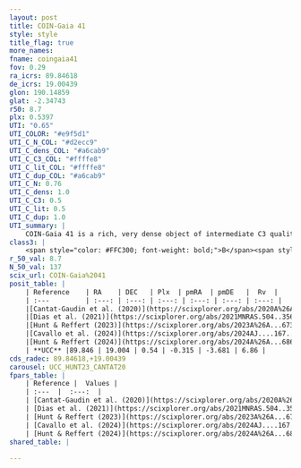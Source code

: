 ```yaml
---
layout: post
title: COIN-Gaia 41
style: style
title_flag: true
more_names: 
fname: coingaia41
fov: 0.29
ra_icrs: 89.84618
de_icrs: 19.00439
glon: 190.14859
glat: -2.34743
r50: 8.7
plx: 0.5397
UTI: "0.65"
UTI_COLOR: "#e9f5d1"
UTI_C_N_COL: "#d2ecc9"
UTI_C_dens_COL: "#a6cab9"
UTI_C_C3_COL: "#ffffe8"
UTI_C_lit_COL: "#ffffe8"
UTI_C_dup_COL: "#a6cab9"
UTI_C_N: 0.76
UTI_C_dens: 1.0
UTI_C_C3: 0.5
UTI_C_lit: 0.5
UTI_C_dup: 1.0
UTI_summary: |
    COIN-Gaia 41 is a rich, very dense object of intermediate C3 quality. It is moderately studied in the literature.
class3: |
    <span style="color: #FFC300; font-weight: bold;">B</span><span style="color: #FFC300; font-weight: bold;">B</span>
r_50_val: 8.7
N_50_val: 137
scix_url: COIN-Gaia%2041
posit_table: |
    | Reference    | RA    | DEC   | Plx  | pmRA  | pmDE   |  Rv  |
    | :---         | :---: | :---: | :---: | :---: | :---: | :---: |
    |[Cantat-Gaudin et al. (2020)](https://scixplorer.org/abs/2020A%26A...640A...1C) | 89.835 | 19.026 | 0.52 | -0.314 | -3.685 | -- |
    |[Dias et al. (2021)](https://scixplorer.org/abs/2021MNRAS.504..356D) | 89.834 | 19.034 | 0.519 | -0.326 | -3.659 | 20.121 |
    |[Hunt & Reffert (2023)](https://scixplorer.org/abs/2023A%26A...673A.114H) | 89.827 | 18.987 | 0.538 | -0.291 | -3.688 | 12.469 |
    |[Cavallo et al. (2024)](https://scixplorer.org/abs/2024AJ....167...12C) | 89.833 | 18.984 | 0.539 | -- | -- | -- |
    |[Hunt & Reffert (2024)](https://scixplorer.org/abs/2024A%26A...686A..42H) | 89.827 | 18.987 | 0.538 | -0.291 | -3.688 | 12.469 |
    | **UCC** |89.846 | 19.004 | 0.54 | -0.315 | -3.681 | 6.86 | 
cds_radec: 89.84618,+19.00439
carousel: UCC_HUNT23_CANTAT20
fpars_table: |
    | Reference |  Values |
    | :---  |  :---:  |
    | [Cantat-Gaudin et al. (2020)](https://scixplorer.org/abs/2020A%26A...640A...1C) | `AVNN=1.51, DMNN=11.49, AgeNN=8.34` |
    | [Dias et al. (2021)](https://scixplorer.org/abs/2021MNRAS.504..356D) | `Av=2.162, Dist=1764, logage=7.065, [Fe/H]=-0.069` |
    | [Hunt & Reffert (2023)](https://scixplorer.org/abs/2023A%26A...673A.114H) | `AV50=2.131, diffAV50=2.52, MOD50=11.202, logAge50=8.513` |
    | [Cavallo et al. (2024)](https://scixplorer.org/abs/2024AJ....167...12C) | `AV50=2.35, dMod50=11.46, logAge50=8.24, [Fe/H]50=0.26` |
    | [Hunt & Reffert (2024)](https://scixplorer.org/abs/2024A%26A...686A..42H) | `MassJ=759.006` |
shared_table: |
    
---
```


